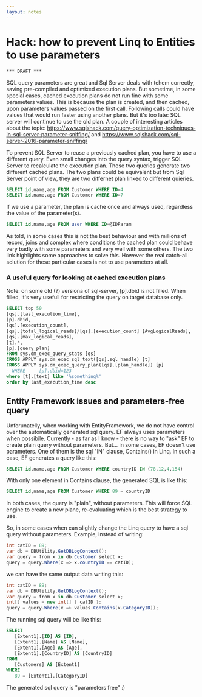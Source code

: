 ```yaml
---
layout: notes
---
```

# Hack: how to prevent Linq to Entities to use parameters

```
*** DRAFT ***
```

SQL query parameters are great and Sql Server deals with tehem correctly, saving pre-compiled and optimixed execution plans. 
But sometime, in some special cases, cached execution plans do not run fine with some parameters values. 
This is because the plan is created, and then cached, upon parameters values passed on the first call. Following calls could have values that would run faster using another plans. But it's too late: SQL server will continue to use the old plan.
A couple of interesting articles about the topic:  https://www.sqlshack.com/query-optimization-techniques-in-sql-server-parameter-sniffing/ and 
 https://www.sqlshack.com/sql-server-2016-parameter-sniffing/

To prevent SQL Server to reuse a previously cached plan, you have to use a different query. Even small changes into the query syntax, trigger SQL Server to recalculate the execution plan. 
These two queries generate two different cached plans. The two plans could be equivalent but from Sql Server point of view, they are two differnet plan linked to different quieries.
```SQL
SELECT id,name,age FROM Customer WHERE ID=4
SELECT id,name,age FROM Customer WHERE ID=7
```
If we use a parameter, the plan is cache once and always used, regardless the value of the parameter(s).
```SQL
SELECT id,name,age FROM user WHERE ID=@IDParam
```

As told, in some cases this is not the best behaviour and with millions of record, joins and complex where conditions the cached plan could behave very badly with some parameters and very well with some others. 
The two link highlights some approaches to solve this. 
However the real catch-all solution for these particular cases is not to use parameters at all.

### A useful query for looking at cached execution plans

Note: on some old (?) versiona of sql-server, [p].dbid is not filled. When filled, it's very usefull for restricting the query on target database only.

```SQL
SELECT top 50
[qs].[last_execution_time],
[p].dbid,
[qs].[execution_count],
[qs].[total_logical_reads]/[qs].[execution_count] [AvgLogicalReads],
[qs].[max_logical_reads],
[t].*,
[p].[query_plan]
FROM sys.dm_exec_query_stats [qs]
CROSS APPLY sys.dm_exec_sql_text([qs].sql_handle) [t]
CROSS APPLY sys.dm_exec_query_plan([qs].[plan_handle]) [p]
--WHERE 	[p].dbid=123
where [t].[text] like '%something%'
order by last_execution_time desc
```

## Entity Framework issues and parameters-free query
Unforunatelly, when working with EntityFramework, we do not have control over the automatically generated sql query. 
EF always uses parameters when possibile. Currently - as far as I know - there is no way to "ask" EF to create plain query without parameters.
But... in some cases, EF doesn't use parameters. One of them is the sql "IN" clause, Contains() in Linq. 
In such a case, EF generates a query like this:

```SQL
SELECT id,name,age FROM Customer WHERE countryID IN (78,12,4,154)
```

With only one element in Contains clause, the generated SQL is like this:

```SQL
SELECT id,name,age FROM Customer WHERE 89 = countryID 
```

In both cases, the query is "plain", without parameters. 
This will force SQL engine to create a new plane, re-evaluating which is the best strategy to use.

So, in some cases when can slightly change the Linq query to have a sql query without parameters. 
Example, instead of writing:

```csharp
int catID = 89;
var db = DBUtility.GetDBLogContext();
var query = from x in db.Customer select x;
query = query.Where(x => x.countryID == catID);
 ```
we can have the same output data writing this:

```csharp
int catID = 89;
var db = DBUtility.GetDBLogContext();
var query = from x in db.Customer select x;
int[] values = new int[] { catID };
query = query.Where(x => values.Contains(x.CategoryID));
```

The running sql query will be like this:
```SQL
SELECT 
   [Extent1].[ID] AS [ID], 
   [Extent1].[Name] AS [Name], 
   [Extent1].[Age] AS [Age], 
   [Extent1].[CountryID] AS [CountryID]
FROM  
   [Customers] AS [Extent1] 
WHERE 
   89 = [Extent1].[CategoryID] 
```

The generated sql query is "parameters free"  :)


